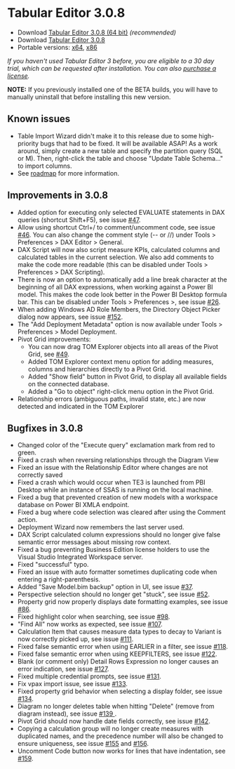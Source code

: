 # Tabular Editor 3.0.8

- Download [Tabular Editor 3.0.8 (64 bit)](https://cdn.tabulareditor.com/files/TabularEditor.3.0.8.x64.msi) _(recommended)_
- Download [Tabular Editor 3.0.8](https://cdn.tabulareditor.com/files/TabularEditor.3.0.8.x86.msi)
- Portable versions: [x64](https://cdn.tabulareditor.com/files/TabularEditor.3.0.8.x64.zip), [x86](https://cdn.tabulareditor.com/files/TabularEditor.3.0.8.x86.zip)

_If you haven't used Tabular Editor 3 before, you are eligible to a 30 day trial, which can be requested after installation. You can also [purchase a license](https://tabulareditor.com/#licensing)._

**NOTE:** If you previously installed one of the BETA builds, you will have to manually uninstall that before installing this new version.

## Known issues

- Table Import Wizard didn't make it to this release due to some high-priority bugs that had to be fixed. It will be available ASAP! As a work around, simply create a new table and specify the partition query (SQL or M). Then, right-click the table and choose "Update Table Schema..." to import columns.
- See [roadmap](https://github.com/TabularEditor/TabularEditor3/issues/12) for more information.

## Improvements in 3.0.8

- Added option for executing only selected EVALUATE statements in DAX queries (shortcut Shift+F5), see issue [#47](https://github.com/TabularEditor/TabularEditor3/issues/47).
- Allow using shortcut Ctrl+/ to comment/uncomment code, see issue [#46](https://github.com/TabularEditor/TabularEditor3/issues/46). You can also change the comment style (-- or //) under Tools > Preferences > DAX Editor > General.
- DAX Script will now also script measure KPIs, calculated columns and calculated tables in the current selection. We also add comments to make the code more readable (this can be disabled under Tools > Preferences > DAX Scripting).
- There is now an option to automatically add a line break character at the beginning of all DAX expressions, when working against a Power BI model. This makes the code look better in the Power BI Desktop formula bar. This can be disabled under Tools > Preferences >, see issue [#26](https://github.com/TabularEditor/TabularEditor3/issues/26).
- When adding Windows AD Role Members, the Directory Object Picker dialog now appears, see issue [#152](https://github.com/TabularEditor/TabularEditor3/issues/152).
- The "Add Deployment Metadata" option is now available under Tools > Preferences > Model Deployment.
- Pivot Grid improvements:
  - You can now drag TOM Explorer objects into all areas of the Pivot Grid, see [#49](https://github.com/TabularEditor/TabularEditor3/issues/49).
  - Added TOM Explorer context menu option for adding measures, columns and hierarchies directly to a Pivot Grid.
  - Added "Show field" button in Pivot Grid, to display all available fields on the connected database.
  - Added a "Go to object" right-click menu option in the Pivot Grid.
- Relationship errors (ambiguous paths, invalid state, etc.) are now detected and indicated in the TOM Explorer

## Bugfixes in 3.0.8

- Changed color of the "Execute query" exclamation mark from red to green.
- Fixed a crash when reversing relationships through the Diagram View
- Fixed an issue with the Relationship Editor where changes are not correctly saved
- Fixed a crash which would occur when TE3 is launched from PBI Desktop while an instance of SSAS is running on the local machine.
- Fixed a bug that prevented creation of new models with a workspace database on Power BI XMLA endpoint.
- Fixed a bug where code selection was cleared after using the Comment action.
- Deployment Wizard now remembers the last server used.
- DAX Script calculated column expressions should no longer give false semantic error messages about missing row context.
- Fixed a bug preventing Business Edition license holders to use the Visual Studio Integrated Workspace server.
- Fixed "successful" typo.
- Fixed an issue with auto formatter sometimes duplicating code when entering a right-parenthesis.
- Added "Save Model.bim backup" option in UI, see issue [#37](https://github.com/TabularEditor/TabularEditor3/issues/37).
- Perspective selection should no longer get "stuck", see issue [#52](https://github.com/TabularEditor/TabularEditor3/issues/52).
- Property grid now properly displays date formatting examples, see issue [#86](https://github.com/TabularEditor/TabularEditor3/issues/86).
- Fixed highlight color when searching, see issue [#98](https://github.com/TabularEditor/TabularEditor3/issues/98).
- "Find All" now works as expected, see issue [#107](https://github.com/TabularEditor/TabularEditor3/issues/107).
- Calculation Item that causes measure data types to decay to Variant is now correctly picked up, see issue [#111](https://github.com/TabularEditor/TabularEditor3/issues/111).
- Fixed false semantic error when using EARLIER in a filter, see issue [#118](https://github.com/TabularEditor/TabularEditor3/issues/118).
- Fixed false semantic error when using KEEPFILTERS, see issue [#122](https://github.com/TabularEditor/TabularEditor3/issues/122).
- Blank (or comment only) Detail Rows Expression no longer causes an error indication, see issue [#127](https://github.com/TabularEditor/TabularEditor3/issues/127).
- Fixed multiple credential prompts, see issue [#131](https://github.com/TabularEditor/TabularEditor3/issues/131).
- Fix vpax import issue, see issue [#133](https://github.com/TabularEditor/TabularEditor3/issues/133).
- Fixed property grid behavior when selecting a display folder, see issue [#134](https://github.com/TabularEditor/TabularEditor3/issues/134).
- Diagram no longer deletes table when hitting "Delete" (remove from diagram instead), see issue [#139 ](https://github.com/TabularEditor/TabularEditor3/issues/139).
- Pivot Grid should now handle date fields correctly, see issue [#142](https://github.com/TabularEditor/TabularEditor3/issues/142).
- Copying a calculation group will no longer create measures with duplicated names, and the precedence number will also be changed to ensure uniqueness, see issue [#155](https://github.com/TabularEditor/TabularEditor3/issues/155) and [#156](https://github.com/TabularEditor/TabularEditor3/issues/156).
- Uncomment Code button now works for lines that have indentation, see [#159](https://github.com/TabularEditor/TabularEditor3/issues/159).
